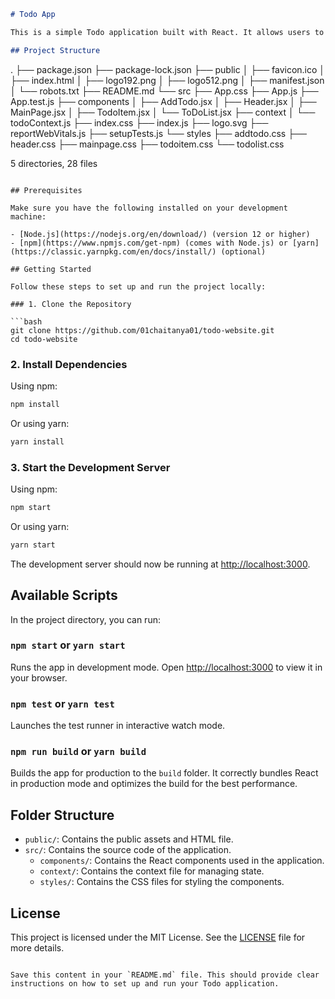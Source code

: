 ```markdown
# Todo App

This is a simple Todo application built with React. It allows users to add, view, and manage their tasks.

## Project Structure

```
.
├── package.json
├── package-lock.json
├── public
│   ├── favicon.ico
│   ├── index.html
│   ├── logo192.png
│   ├── logo512.png
│   ├── manifest.json
│   └── robots.txt
├── README.md
└── src
    ├── App.css
    ├── App.js
    ├── App.test.js
    ├── components
    │   ├── AddTodo.jsx
    │   ├── Header.jsx
    │   ├── MainPage.jsx
    │   ├── TodoItem.jsx
    │   └── ToDoList.jsx
    ├── context
    │   └── todoContext.js
    ├── index.css
    ├── index.js
    ├── logo.svg
    ├── reportWebVitals.js
    ├── setupTests.js
    └── styles
        ├── addtodo.css
        ├── header.css
        ├── mainpage.css
        ├── todoitem.css
        └── todolist.css

5 directories, 28 files
```

## Prerequisites

Make sure you have the following installed on your development machine:

- [Node.js](https://nodejs.org/en/download/) (version 12 or higher)
- [npm](https://www.npmjs.com/get-npm) (comes with Node.js) or [yarn](https://classic.yarnpkg.com/en/docs/install/) (optional)

## Getting Started

Follow these steps to set up and run the project locally:

### 1. Clone the Repository

```bash
git clone https://github.com/01chaitanya01/todo-website.git
cd todo-website
```

### 2. Install Dependencies

Using npm:

```bash
npm install
```

Or using yarn:

```bash
yarn install
```

### 3. Start the Development Server

Using npm:

```bash
npm start
```

Or using yarn:

```bash
yarn start
```

The development server should now be running at [http://localhost:3000](http://localhost:3000).

## Available Scripts

In the project directory, you can run:

### `npm start` or `yarn start`

Runs the app in development mode.
Open [http://localhost:3000](http://localhost:3000) to view it in your browser.

### `npm test` or `yarn test`

Launches the test runner in interactive watch mode.

### `npm run build` or `yarn build`

Builds the app for production to the `build` folder. It correctly bundles React in production mode and optimizes the build for the best performance.

## Folder Structure

- `public/`: Contains the public assets and HTML file.
- `src/`: Contains the source code of the application.
  - `components/`: Contains the React components used in the application.
  - `context/`: Contains the context file for managing state.
  - `styles/`: Contains the CSS files for styling the components.

## License

This project is licensed under the MIT License. See the [LICENSE](LICENSE) file for more details.
```

Save this content in your `README.md` file. This should provide clear instructions on how to set up and run your Todo application.